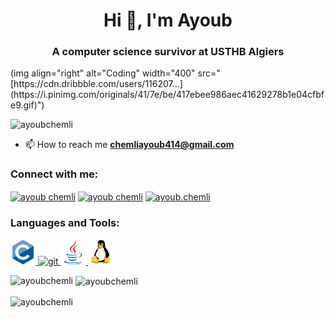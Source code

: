 
<h1 align="center">Hi 👋, I'm Ayoub</h1>
<h3 align="center">A computer science survivor at USTHB Algiers</h3>
(img align="right" alt="Coding" width="400" src="[https://cdn.dribbble.com/users/116207...](https://i.pinimg.com/originals/41/7e/be/417ebee986aec41629278b1e04cfbfe9.gif)")


<p align="left"> <img src="https://komarev.com/ghpvc/?username=ayoubchemli&label=Profile%20views&color=0e75b6&style=flat" alt="ayoubchemli" /> </p>

- 📫 How to reach me **chemliayoub414@gmail.com**

<h3 align="left">Connect with me:</h3>
<p align="left">
<a href="https://linkedin.com/in/ayoub chemli" target="blank"><img align="center" src="https://raw.githubusercontent.com/rahuldkjain/github-profile-readme-generator/master/src/images/icons/Social/linked-in-alt.svg" alt="ayoub chemli" height="30" width="40" /></a>
<a href="https://fb.com/ayoub chemli" target="blank"><img align="center" src="https://raw.githubusercontent.com/rahuldkjain/github-profile-readme-generator/master/src/images/icons/Social/facebook.svg" alt="ayoub chemli" height="30" width="40" /></a>
<a href="https://instagram.com/ayoub.chemli" target="blank"><img align="center" src="https://raw.githubusercontent.com/rahuldkjain/github-profile-readme-generator/master/src/images/icons/Social/instagram.svg" alt="ayoub.chemli" height="30" width="40" /></a>
</p>

<h3 align="left">Languages and Tools:</h3>
<p align="left"> <a href="https://www.cprogramming.com/" target="_blank" rel="noreferrer"> <img src="https://raw.githubusercontent.com/devicons/devicon/master/icons/c/c-original.svg" alt="c" width="40" height="40"/> </a> <a href="https://git-scm.com/" target="_blank" rel="noreferrer"> <img src="https://www.vectorlogo.zone/logos/git-scm/git-scm-icon.svg" alt="git" width="40" height="40"/> </a> <a href="https://www.java.com" target="_blank" rel="noreferrer"> <img src="https://raw.githubusercontent.com/devicons/devicon/master/icons/java/java-original.svg" alt="java" width="40" height="40"/> </a> <a href="https://www.linux.org/" target="_blank" rel="noreferrer"> <img src="https://raw.githubusercontent.com/devicons/devicon/master/icons/linux/linux-original.svg" alt="linux" width="40" height="40"/> </a> </p>

<p><img align="left" src="https://github-readme-stats.vercel.app/api/top-langs?username=ayoubchemli&show_icons=true&locale=en&layout=compact" alt="ayoubchemli" /></p>

<p>&nbsp;<img align="center" src="https://github-readme-stats.vercel.app/api?username=ayoubchemli&show_icons=true&locale=en" alt="ayoubchemli" /></p>

<p><img align="center" src="https://github-readme-streak-stats.herokuapp.com/?user=ayoubchemli&" alt="ayoubchemli" /></p>
